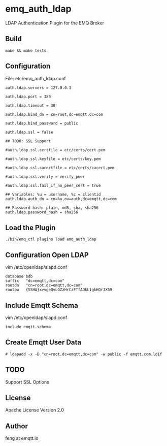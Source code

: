 
emq_auth_ldap
=============

LDAP Authentication Plugin for the EMQ Broker

Build
-----

```
make && make tests
```

Configuration
-------------

File: etc/emq_auth_ldap.conf

```
auth.ldap.servers = 127.0.0.1

auth.ldap.port = 389

auth.ldap.timeout = 30

auth.ldap.bind_dn = cn=root,dc=emqtt,dc=com

auth.ldap.bind_password = public

auth.ldap.ssl = false

## TODO: SSL Support

#auth.ldap.ssl.certfile = etc/certs/cert.pem

#auth.ldap.ssl.keyfile = etc/certs/key.pem

#auth.ldap.ssl.cacertfile = etc/certs/cacert.pem

#auth.ldap.ssl.verify = verify_peer

#auth.ldap.ssl.fail_if_no_peer_cert = true

## Variables: %u = username, %c = clientid
auth.ldap.auth_dn = cn=%u,ou=auth,dc=emqtt,dc=com

## Password hash: plain, md5, sha, sha256
auth.ldap.password_hash = sha256

```

Load the Plugin
---------------

```
./bin/emq_ctl plugins load emq_auth_ldap
```
Configuration Open LDAP
-----------------------

vim /etc/openldap/slapd.conf

```
database bdb
suffix   "dc=emqtt,dc=com"
rootdn   "cn=root,dc=emqtt,dc=com"
rootpw   {SSHA}xvvgeQvLGZzHrCzFTfAOkL1gkHQrJX59

```


Include Emqtt Schema
--------------------

vim /etc/openldap/slapd.conf
```
include emqtt.schema
```

Create Emqtt User Data
----------------------

```
# ldapadd -x -D "cn=root,dc=emqtt,dc=com" -w public -f emqtt.com.ldif
```

TODO
----

Support SSL Options

License
-------

Apache License Version 2.0

Author
------

feng at emqtt.io

